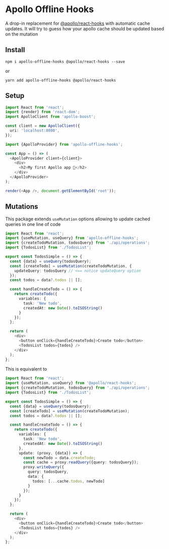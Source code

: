 # Apollo Offline Hooks

A drop-in replacement for [@apollo/react-hooks](https://www.apollographql.com/docs/react/api/react-hooks/) with automatic cache updates. It will try to guess how your apollo cache should be updated based on the mutation

## Install
```
npm i apollo-offline-hooks @apollo/react-hooks --save
```
or
```
yarn add apollo-offline-hooks @apollo/react-hooks
```

## Setup

```typescript
import React from 'react';
import {render} from 'react-dom';
import ApolloClient from 'apollo-boost';

const client = new ApolloClient({
  uri: 'localhost:8080',
});

import {ApolloProvider} from 'apollo-offline-hooks';

const App = () => (
  <ApolloProvider client={client}>
    <div>
      <h2>My first Apollo app 🚀</h2>
    </div>
  </ApolloProvider>
);

render(<App />, document.getElementById('root'));
```

## Mutations

This package extends `useMutation` options allowing to update cached queries in one line of code

```typescript
import React from 'react';
import {useMutation, useQuery} from 'apollo-offline-hooks';
import {createTodoMutation, todosQuery} from './api/operations';
import {TodosList} from './TodosList';

export const TodosSimple = () => {
  const {data} = useQuery(todosQuery);
  const [createTodo] = useMutation(createTodoMutation, {
    updateQuery: todosQuery // <== notice updateQuery option
  });
  const todos = data?.todos || [];

  const handleCreateTodo = () => {
    return createTodo({
      variables: {
        task: 'New todo',
        createdAt: new Date().toISOString()
      }
    });
  };

  return (
    <div>
      <button onClick={handleCreateTodo}>Create todo</button>
      <TodosList todos={todos} />
    </div>
  );
};
```

This is equivalent to

```typescript
import React from 'react';
import {useMutation, useQuery} from '@apollo/react-hooks';
import {createTodoMutation, todosQuery} from './api/operations';
import {TodosList} from './TodosList';

export const TodosSimple = () => {
  const {data} = useQuery(todosQuery);
  const [createTodo] = useMutation(createTodoMutation);
  const todos = data?.todos || [];

  const handleCreateTodo = () => {
    return createTodo({
      variables: {
        task: 'New todo',
        createdAt: new Date().toISOString()
      },
      update: (proxy, {data}) => {
        const newTodo = data.createTodo;
        const cache = proxy.readQuery({query: todosQuery});
        proxy.writeQuery({
          query: todosQuery,
          data: {
            todos: [...cache.todos, newTodo]
          }
        });
      }
    });
  };

  return (
    <div>
      <button onClick={handleCreateTodo}>Create todo</button>
      <TodosList todos={todos} />
    </div>
  );
};
```
